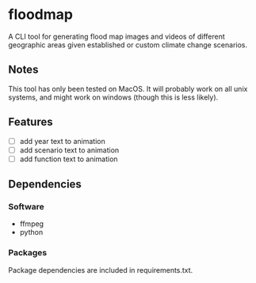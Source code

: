 # floodmap

A CLI tool for generating flood map images and videos of different geographic areas given established or custom climate change scenarios.

## Notes

This tool has only been tested on MacOS. It will probably work on all unix systems, and might work on windows (though this is less likely).

## Features

- [ ] add year text to animation
- [ ] add scenario text to animation
- [ ] add function text to animation

## Dependencies

### Software

- ffmpeg
- python


### Packages

Package dependencies are included in requirements.txt.



